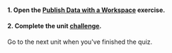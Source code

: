 <head><base target="_blank"> </head>

#### **1. Open the [Publish Data with a Workspace](https://safe.my.trailhead.com/content/safe/modules/manage-fme-server-data-and-connections/exercise-publish-data-with-a-workspace?trail_id=fme-server-authoring) exercise.**

  


#### **2. Complete the unit** [**challenge**](https://safe.my.trailhead.com/content/safe/modules/manage-fme-server-data-and-connections/exercise-publish-data-with-a-workspace?trail_id=fme-server-authoring#challenge).

Go to the next unit when you've finished the quiz.


